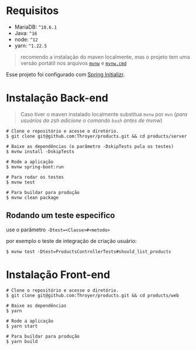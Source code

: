 # Requisitos

- MariaDB: `^10.6.1`
- Java: `^16`
- node: `^12`
- yarn: `^1.22.5`

> recomendo a instalação do maven localmente, mas o projeto tem uma versão portátil nos arquivos [`mvnw`](./mvnw) e [`mvnw.cmd`](./mvnw.cmd)

Esse projeto foi configurado com [Spring Initializr](https://start.spring.io/).

# Instalação Back-end

> Caso tiver o maven instalado localmente substitua `mvnw` por `mvn` (_para usuários do zsh adicione o comando `bash` antes de mvnw_)


```shell
# Clone o repositório e acesse o diretório.
$ git clone git@github.com:Throyer/products.git && cd products/server

# Baixe as dependências (o parâmetro -DskipTests pula os testes)
$ mvnw install -DskipTests

# Rode a aplicação
$ mvnw spring-boot:run

# Para rodar os testes
$ mvnw test

# Para buildar para produção
$ mvnw clean package
```

## Rodando um teste especifico
use o parâmetro `-Dtest=<Classe>#<metodo>`


por exemplo o teste de integração de criação usuário:
```
$ mvnw test -Dtest=ProductsControllerTests#should_list_products
```

# Instalação Front-end


```shell
# Clone o repositório e acesse o diretório.
$ git clone git@github.com:Throyer/products.git && cd products/web

# Baixe as dependências
$ yarn

# Rode a aplicação
$ yarn start

# Para buildar para produção
$ yarn build
```